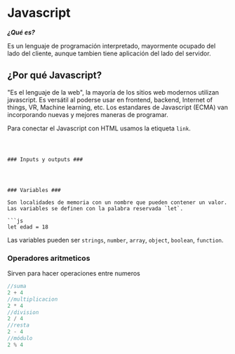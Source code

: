 # Javascript #

***¿Qué es?***

Es un lenguaje de programación interpretado, mayormente ocupado del lado del cliente, aunque tambien tiene aplicación del lado del servidor.

## ¿Por qué Javascript? ##
"Es el lenguaje de la web", la mayoría de los sitios web modernos utilizan javascript. Es versátil al poderse usar en frontend, backend, Internet of things, VR, Machine learning, etc.
Los estandares de Javascript (ECMA) van incorporando nuevas y mejores maneras de programar.

Para conectar el Javascript con HTML usamos la etiqueta `link`.

```



### Inputs y outputs ###




### Variables ###

Son localidades de memoria con un nombre que pueden contener un valor. Las variables se definen con la palabra reservada `let`.

```js
let edad = 18
```

Las variables pueden ser `strings`, `number`, `array`, `object`, `boolean`, `function`.

### Operadores aritmeticos  ###
Sirven para hacer operaciones entre numeros

```js
//suma
2 + 4
//multiplicacion
2 * 4
//division
2 / 4
//resta
2 - 4
//módulo
2 % 4
```